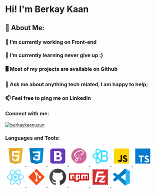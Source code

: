 # Hi! I'm Berkay Kaan
## 💫 About Me:
### 🔭 I’m currently working on Front-end
### 🌱 I’m currently learning never give up :)
### 🖥 Most of my projects are available on Github
### 💬 Ask me about anything tech related, I am happy to help;
### 📫 Feel free to ping me on LinkedIn

<h3 align="left">Connect with me:</h3>
<p align="left">
<a href="https://linkedin.com/in/berkaykaanuzun" target="blank"><img align="center" src="https://raw.githubusercontent.com/rahuldkjain/github-profile-readme-generator/master/src/images/icons/Social/linked-in-alt.svg" alt="berkaykaanuzun" height="30" width="40" /></a>
</p>

<h3 align="left">Languages and Tools:</h3>
<p align="left"> 
<a href="" target="_blank"> <img src="https://raw.githubusercontent.com/berkaykaanuzun/berkaykaanuzun/main/icons/html5.png" alt="" height="64px"/> </a>
<a href="" target="_blank"> <img src="https://raw.githubusercontent.com/berkaykaanuzun/berkaykaanuzun/main/icons/css3.png" alt="" height="64px"/> </a>
<a href="" target="_blank"> <img src="https://raw.githubusercontent.com/berkaykaanuzun/berkaykaanuzun/main/icons/bootstrap.png" alt="" height="64px"/> </a>
<a href="" target="_blank"> <img src="https://raw.githubusercontent.com/berkaykaanuzun/berkaykaanuzun/main/icons/sass.png" alt="" height="64px"/> </a>
<a href="" target="_blank"> <img src="https://raw.githubusercontent.com/berkaykaanuzun/berkaykaanuzun/main/icons/react-bootstrap.png" alt="" height="64px"/> </a>
<a href="" target="_blank"> <img src="https://raw.githubusercontent.com/berkaykaanuzun/berkaykaanuzun/main/icons/javascript.png" alt="" height="64px"/> </a>
<a href="" target="_blank"> <img src="https://raw.githubusercontent.com/berkaykaanuzun/berkaykaanuzun/main/icons/typescript.png" alt="" height="64px"/> </a>
<a href="" target="_blank"> <img src="https://raw.githubusercontent.com/berkaykaanuzun/berkaykaanuzun/main/icons/react.png" alt="" height="64px"/> </a>
<a href="" target="_blank"> <img src="https://raw.githubusercontent.com/berkaykaanuzun/berkaykaanuzun/main/icons/git.png" alt="" height="64px"/> </a>
<a href="" target="_blank"> <img src="https://raw.githubusercontent.com/berkaykaanuzun/berkaykaanuzun/main/icons/github.png" alt="" height="64px"/> </a>
<a href="" target="_blank"> <img src="https://raw.githubusercontent.com/berkaykaanuzun/berkaykaanuzun/main/icons/npm.png" alt="" height="64px"/> </a>
<a href="" target="_blank"> <img src="https://raw.githubusercontent.com/berkaykaanuzun/berkaykaanuzun/main/icons/filezilla.png" alt="" height="64px"/> </a>
<a href="" target="_blank"> <img src="https://raw.githubusercontent.com/berkaykaanuzun/berkaykaanuzun/main/icons/vscode.png" alt="" height="64px"/> </a>

</p>

